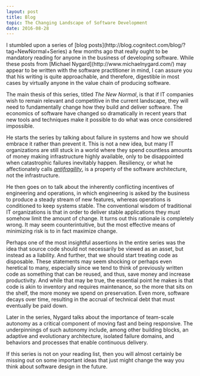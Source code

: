 ```yaml
---
layout: post
title: Blog
topic: The Changing Landscape of Software Development
date: 2016-08-28
---
```

<div class="content" markdown="1">
I stumbled upon a series of [blog posts](http://blog.cognitect.com/blog/?tag=NewNormal+Series) a few months ago that really ought to be mandatory reading for anyone in the business of developing software. While these posts from [Michael Nygard](http://www.michaelnygard.com/) may appear to be written with the software practitioner in mind, I can assure you that his writing is quite approachable, and therefore, digestible in most cases by virtually anyone in the value chain of producing software.

The main thesis of this series, titled _The New Normal_, is that if IT companies wish to remain relevant and competitive in the current landscape, they will need to fundamentally change how they build and deliver software. The economics of software have changed so dramatically in recent years that new tools and techniques make it possible to do what was once considered impossible.

He starts the series by talking about failure in systems and how we should embrace it rather than prevent it. This is not a new idea, but many IT organizations are still stuck in a world where they spend countless amounts of money making infrastructure highly available, only to be disappointed when catastrophic failures inevitably happen. Resiliency, or what he affectionately calls _[antifragility](https://en.wikipedia.org/wiki/Antifragile)_, is a property of the software architecture, not the infrastructure.

He then goes on to talk about the inherently conflicting incentives of engineering and operations, in which engineering is asked by the business to produce a steady stream of new features, whereas operations is conditioned to keep systems stable. The conventional wisdom of traditional IT organizations is that in order to deliver stable applications they must somehow limit the amount of change. It turns out this rationale is completely wrong. It may seem counterintuitive, but the most effective means of minimizing risk is to in fact maximize change.

Perhaps one of the most insightful assertions in the entire series was the idea that source code should not necessarily be viewed as an asset, but instead as a liability. And further, that we should start treating code as disposable. These statements may seem shocking or perhaps even heretical to many, especially since we tend to think of previously written code as something that can be reused, and thus, save money and increase productivity. And while that may be true, the essential point he makes is that code is akin to inventory and requires maintenance, so the more that sits on the shelf, the more money we spend on preservation. Even more, software decays over time, resulting in the accrual of technical debt that must eventually be paid down.

Later in the series, Nygard talks about the importance of team-scale autonomy as a critical component of moving fast and being responsive. The underpinnings of such autonomy include, among other building blocks, an adaptive and evolutionary architecture, isolated failure domains, and behaviors and processes that enable continuous delivery.

If this series is not on your reading list, then you will almost certainly be missing out on some important ideas that just might change the way you think about software design in the future.
</div>
